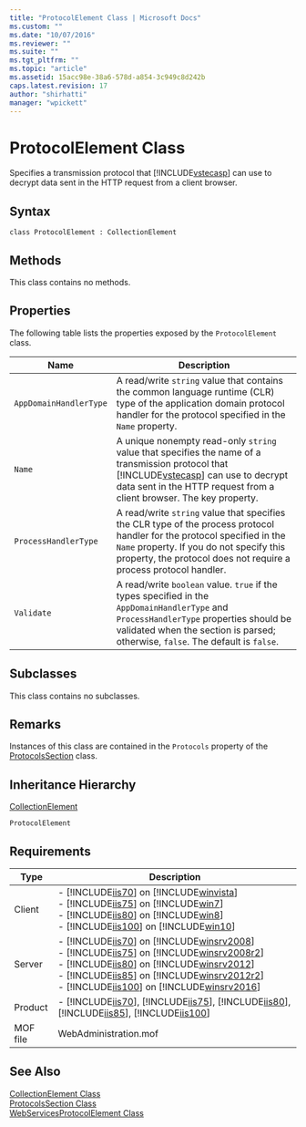 ```yaml
---
title: "ProtocolElement Class | Microsoft Docs"
ms.custom: ""
ms.date: "10/07/2016"
ms.reviewer: ""
ms.suite: ""
ms.tgt_pltfrm: ""
ms.topic: "article"
ms.assetid: 15acc98e-38a6-578d-a854-3c949c8d242b
caps.latest.revision: 17
author: "shirhatti"
manager: "wpickett"
---
```

# ProtocolElement Class
Specifies a transmission protocol that [!INCLUDE[vstecasp](../wmi-provider/includes/vstecasp-md.md)] can use to decrypt data sent in the HTTP request from a client browser.  
  
## Syntax  
  
```vbs  
class ProtocolElement : CollectionElement  
```  
  
## Methods  
 This class contains no methods.  
  
## Properties  
 The following table lists the properties exposed by the `ProtocolElement` class.  
  
|Name|Description|  
|----------|-----------------|  
|`AppDomainHandlerType`|A read/write `string` value that contains the common language runtime (CLR) type of the application domain protocol handler for the protocol specified in the `Name` property.|  
|`Name`|A unique nonempty read-only `string` value that specifies the name of a transmission protocol that [!INCLUDE[vstecasp](../wmi-provider/includes/vstecasp-md.md)] can use to decrypt data sent in the HTTP request from a client browser. The key property.|  
|`ProcessHandlerType`|A read/write `string` value that specifies the CLR type of the process protocol handler for the protocol specified in the `Name` property. If you do not specify this property, the protocol does not require a process protocol handler.|  
|`Validate`|A read/write `boolean` value. `true` if the types specified in the `AppDomainHandlerType` and `ProcessHandlerType` properties should be validated when the section is parsed; otherwise, `false`. The default is `false`.|  
  
## Subclasses  
 This class contains no subclasses.  
  
## Remarks  
 Instances of this class are contained in the `Protocols` property of the [ProtocolsSection](../wmi-provider/protocolssection-class.md) class.  
  
## Inheritance Hierarchy  
 [CollectionElement](../wmi-provider/collectionelement-class.md)  
  
 `ProtocolElement`  
  
## Requirements  
  
|Type|Description|  
|----------|-----------------|  
|Client|-   [!INCLUDE[iis70](../wmi-provider/includes/iis70-md.md)] on [!INCLUDE[winvista](../wmi-provider/includes/winvista-md.md)]<br />-   [!INCLUDE[iis75](../wmi-provider/includes/iis75-md.md)] on [!INCLUDE[win7](../wmi-provider/includes/win7-md.md)]<br />-   [!INCLUDE[iis80](../wmi-provider/includes/iis80-md.md)] on [!INCLUDE[win8](../wmi-provider/includes/win8-md.md)]<br />-   [!INCLUDE[iis100](../wmi-provider/includes/iis100-md.md)] on [!INCLUDE[win10](../wmi-provider/includes/win10-md.md)]|  
|Server|-   [!INCLUDE[iis70](../wmi-provider/includes/iis70-md.md)] on [!INCLUDE[winsrv2008](../wmi-provider/includes/winsrv2008-md.md)]<br />-   [!INCLUDE[iis75](../wmi-provider/includes/iis75-md.md)] on [!INCLUDE[winsrv2008r2](../wmi-provider/includes/winsrv2008r2-md.md)]<br />-   [!INCLUDE[iis80](../wmi-provider/includes/iis80-md.md)] on [!INCLUDE[winsrv2012](../wmi-provider/includes/winsrv2012-md.md)]<br />-   [!INCLUDE[iis85](../wmi-provider/includes/iis85-md.md)] on [!INCLUDE[winsrv2012r2](../wmi-provider/includes/winsrv2012r2-md.md)]<br />-   [!INCLUDE[iis100](../wmi-provider/includes/iis100-md.md)] on [!INCLUDE[winsrv2016](../wmi-provider/includes/winsrv2016-md.md)]|  
|Product|-   [!INCLUDE[iis70](../wmi-provider/includes/iis70-md.md)], [!INCLUDE[iis75](../wmi-provider/includes/iis75-md.md)], [!INCLUDE[iis80](../wmi-provider/includes/iis80-md.md)], [!INCLUDE[iis85](../wmi-provider/includes/iis85-md.md)], [!INCLUDE[iis100](../wmi-provider/includes/iis100-md.md)]|  
|MOF file|WebAdministration.mof|  
  
## See Also  
 [CollectionElement Class](../wmi-provider/collectionelement-class.md)   
 [ProtocolsSection Class](../wmi-provider/protocolssection-class.md)   
 [WebServicesProtocolElement Class](../wmi-provider/webservicesprotocolelement-class.md)